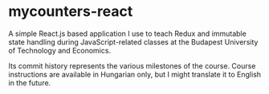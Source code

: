 # mycounters-react

A simple React.js based application I use to teach Redux and immutable state handling during JavaScript-related classes at the Budapest University of Technology and Economics.

Its commit history represents the various milestones of the course. Course instructions are available in Hungarian only, but I might translate it to English in the future.
